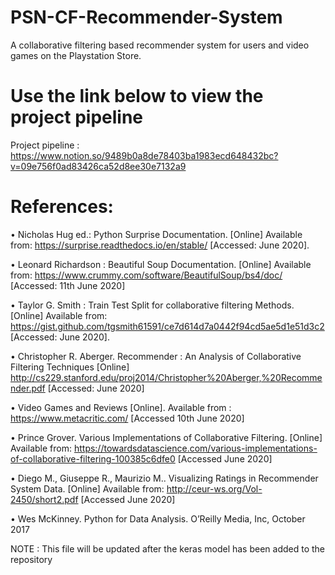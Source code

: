 # PSN-CF-Recommender-System
A collaborative filtering based recommender system for users and video games on the Playstation Store.


# Use the link below to view the project pipeline
Project pipeline : https://www.notion.so/9489b0a8de78403ba1983ecd648432bc?v=09e756f0ad83426ca52d8ee30e7132a9


# References:
•	Nicholas Hug ed.: Python Surprise Documentation. [Online] Available from: https://surprise.readthedocs.io/en/stable/ [Accessed: June 2020].

•	Leonard Richardson : Beautiful Soup Documentation. [Online] Available from: https://www.crummy.com/software/BeautifulSoup/bs4/doc/ [Accessed: 11th June 2020]

•	Taylor G. Smith : Train Test Split for collaborative filtering Methods. [Online] Available from: https://gist.github.com/tgsmith61591/ce7d614d7a0442f94cd5ae5d1e51d3c2  [Accessed: June 2020].

•	Christopher R. Aberger. Recommender : An Analysis of Collaborative Filtering Techniques [Online] http://cs229.stanford.edu/proj2014/Christopher%20Aberger,%20Recommender.pdf [Accessed: June 2020]

•	Video Games and Reviews [Online]. Available from : https://www.metacritic.com/ [Accessed 10th June 2020]

•	Prince Grover. Various Implementations of Collaborative Filtering. [Online] Available from: https://towardsdatascience.com/various-implementations-of-collaborative-filtering-100385c6dfe0 [Accessed June 2020]

•	Diego M., Giuseppe R., Maurizio M.. Visualizing Ratings in Recommender System Data. [Online] Available from: http://ceur-ws.org/Vol-2450/short2.pdf [Accessed June 2020]

•	Wes McKinney. Python for Data Analysis. O’Reilly Media, Inc, October 2017


NOTE : This file will be updated after the keras model has been added to the repository
